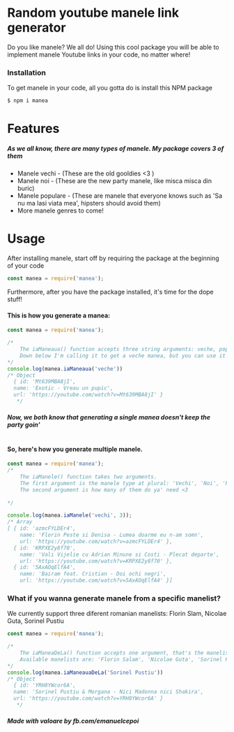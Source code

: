 # Random youtube manele link generator

Do you like manele? We all do! Using this cool package you will be able to implement manele Youtube links in your code, no matter where!

### Installation

To get manele in your code, all you gotta do is install this NPM package

```sh
$ npm i manea
```
# Features
##### As we all know, there are many types of manele. My package covers 3 of them
  - Manele vechi - (These are the old gooldies <3 )
  - Manele noi - (These are the new party manele, like misca misca din buric)
  - Manele populare - (These are manele that everyone knows such as 'Sa nu ma lasi viata mea', hipsters should avoid them)
- More manele genres to come!

# Usage
After installing manele, start off by requiring the package at the beginning of your code
```js
const manea = require('manea');
```

Furthermore, after you have the package installed, it's time for the dope stuff!

#### This is how you generate a manea:

```js
const manea = require('manea');

/*
    The iaManeaua() function accepts three string arguments: veche, populara, noua
    Down below I'm calling it to get a veche manea, but you can use it according to your soul <3
*/
console.log(manea.iaManeaua('veche'))
/* Object
  { id: 'Mt639MBA8jI',
  name: 'Exotic - Vreau un pupic',
  url: 'https://youtube.com/watch?v=Mt639MBA8jI' }
   */
```
##### Now, we both know that generating a single manea doesn't keep the party goin'
#
#### So, here's how you generate multiple manele.


```js
const manea = require('manea');
/*
    The iaManele() function takes two arguments.
    The first argument is the manele type at plural: 'Vechi', 'Noi', 'Populare'.
    The second argument is how many of them do ya' need <3
    
*/

console.log(manea.iaManele('vechi', 3));
/* Array
[ { id: 'azmcFYLDEr4',
    name: 'Florin Peste si Denisa - Lumea doarme eu n-am somn',
    url: 'https://youtube.com/watch?v=azmcFYLDEr4' },
  { id: 'KRPXE2y8f70',
    name: 'Vali Vijelie cu Adrian Minune si Costi - Plecat departe',
    url: 'https://youtube.com/watch?v=KRPXE2y8f70' },
  { id: '5AxAOqElfA4',
    name: 'Bairam feat. Cristian - Doi ochi negri',
    url: 'https://youtube.com/watch?v=5AxAOqElfA4' }]
```

### What if you wanna generate manele from a specific manelist?
We currently support three diferent romanian manelists: Florin Slam, Nicolae Guta, Sorinel Pustiu
```js
const manea = require('manea');

/*
    The iaManeaDeLa() function accepts one argument, that's the manelist name.
    Available manelists are: 'Florin Salam', 'Nicolae Guta', 'Sorinel Pustiu'
*/
console.log(manea.iaManeauaDeLa('Sorinel Pustiu'))
/* Object
  { id: 'YRH8YWcor6A',
  name: 'Sorinel Pustiu & Morgana - Nici Madonna nici Shakira',
  url: 'https://youtube.com/watch?v=YRH8YWcor6A' }
   */
```
##### Made with valoare by fb.com/emanuelcepoi







